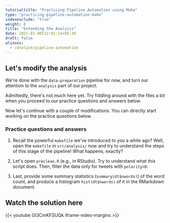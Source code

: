 ```yaml
---
tutorialtitle: "Practicing Pipeline Automation using Make"
type: "practicing-pipeline-automation-make"
indexexclude: "true"
weight: 8
title: "Extending the Analysis"
date: 2021-01-06T22:01:14+05:30
draft: false
aliases:
  - /analyze/pipeline-automation
---
```


## Let's modify the analysis

We're done with the `data-preparation` pipeline for now, and turn our
attention to the `analysis` part of our project.

Admittedly, there's not much here yet. Try fiddling around with the files a bit
when you proceed to our practice questions and answers below.

Now let's continue with a couple of modifications. You can directly start working on the practice questions below.

### Practice questions and answers

1) Recall the powerful `makefile` we've introduced to you a while ago? Well,
open the `makefile` in `src/analysis/` now and try to understand
the steps of this stage of the pipeline! What happens, exactly?

2) Let's open `preclean.R` (e.g., in RStudio). Try to understand
what this script does. Then, filter the data only for tweets with
`polarity>0`.

3) Last, provide some summary statistics (`summary(dt$nwords)`) of the
word count, and produce a histogram `hist(dt$nwords)` of it in the
RMarkdown document.

## Watch the solution here

{{< youtube GI3CmKFSUQk iframe-video-margins >}}
